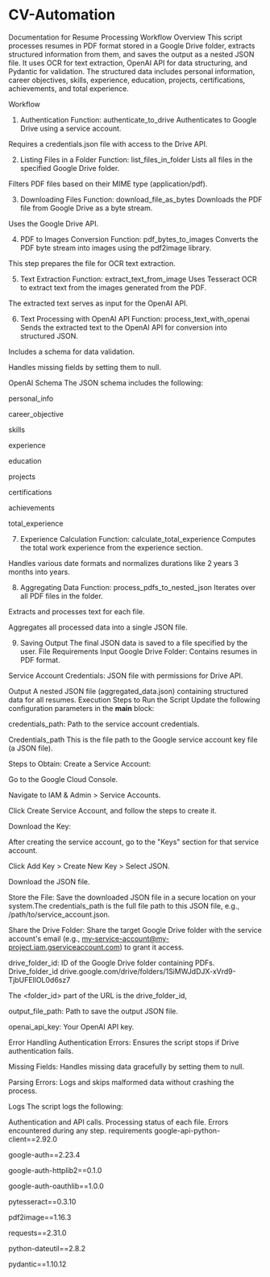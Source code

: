 # CV-Automation


Documentation for Resume Processing Workflow
Overview
This script processes resumes in PDF format stored in a Google Drive folder, extracts structured information from them, and saves the output as a nested JSON file. It uses OCR for text extraction, OpenAI API for data structuring, and Pydantic for validation. The structured data includes personal information, career objectives, skills, experience, education, projects, certifications, achievements, and total experience.

Workflow
1. Authentication
Function: authenticate_to_drive
Authenticates to Google Drive using a service account.

Requires a credentials.json file with access to the Drive API.

2. Listing Files in a Folder
Function: list_files_in_folder
Lists all files in the specified Google Drive folder.

Filters PDF files based on their MIME type (application/pdf).

3. Downloading Files
Function: download_file_as_bytes
Downloads the PDF file from Google Drive as a byte stream.

Uses the Google Drive API.

4. PDF to Images Conversion
Function: pdf_bytes_to_images
Converts the PDF byte stream into images using the pdf2image library.

This step prepares the file for OCR text extraction.

5. Text Extraction
Function: extract_text_from_image
Uses Tesseract OCR to extract text from the images generated from the PDF.

The extracted text serves as input for the OpenAI API.

6. Text Processing with OpenAI API
Function: process_text_with_openai
Sends the extracted text to the OpenAI API for conversion into structured JSON.

Includes a schema for data validation.

Handles missing fields by setting them to null.

OpenAI Schema
The JSON schema includes the following:

personal_info

career_objective

skills

experience

education

projects

certifications

achievements

total_experience

7. Experience Calculation
Function: calculate_total_experience
Computes the total work experience from the experience section.

Handles various date formats and normalizes durations like 2 years 3 months into years.

8. Aggregating Data
Function: process_pdfs_to_nested_json
Iterates over all PDF files in the folder.

Extracts and processes text for each file.

Aggregates all processed data into a single JSON file.

9. Saving Output
The final JSON data is saved to a file specified by the user.
File Requirements
Input
Google Drive Folder: Contains resumes in PDF format.

Service Account Credentials: JSON file with permissions for Drive API.

Output
A nested JSON file (aggregated_data.json) containing structured data for all resumes.
Execution
Steps to Run the Script
Update the following configuration parameters in the __main__ block:

credentials_path: Path to the service account credentials.

Credentials_path
This is the file path to the Google service account key file (a JSON file).

Steps to Obtain:
Create a Service Account:

Go to the Google Cloud Console.

Navigate to IAM & Admin > Service Accounts.

Click Create Service Account, and follow the steps to create it.

Download the Key:

After creating the service account, go to the "Keys" section for that service account.

Click Add Key > Create New Key > Select JSON.

Download the JSON file.

Store the File:
Save the downloaded JSON file in a secure location on your system.The credentials_path is the full file path to this JSON file, e.g., /path/to/service_account.json.

Share the Drive Folder:
Share the target Google Drive folder with the service account's email (e.g., my-service-account@my-project.iam.gserviceaccount.com) to grant it access.

drive_folder_id: ID of the Google Drive folder containing PDFs.
Drive_folder_id
drive.google.com/drive/folders/1SiMWJdDJX-xVrd9-TjbUFEllOL0d6sz7

The <folder_id> part of the URL is the drive_folder_id,

output_file_path: Path to save the output JSON file.

openai_api_key: Your OpenAI API key.

Error Handling
Authentication Errors: Ensures the script stops if Drive authentication fails.

Missing Fields: Handles missing data gracefully by setting them to null.

Parsing Errors: Logs and skips malformed data without crashing the process.

Logs
The script logs the following:

Authentication and API calls.
Processing status of each file.
Errors encountered during any step.
requirements
google-api-python-client==2.92.0

google-auth==2.23.4

google-auth-httplib2==0.1.0

google-auth-oauthlib==1.0.0

pytesseract==0.3.10

pdf2image==1.16.3

requests==2.31.0

python-dateutil==2.8.2

pydantic==1.10.12
